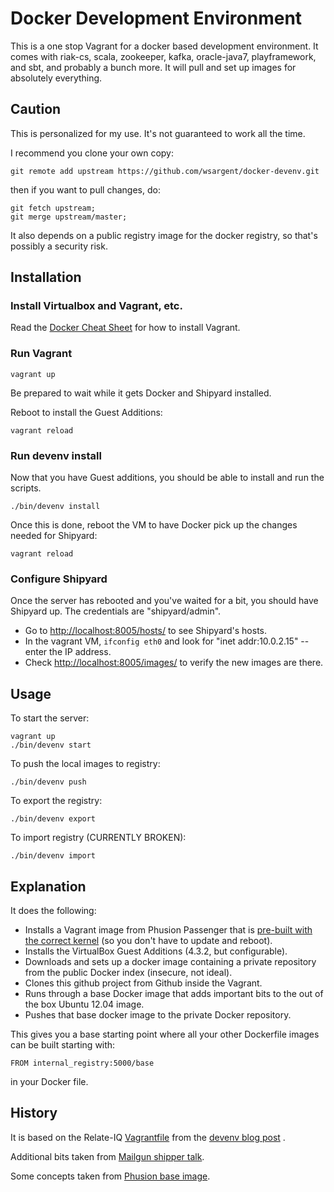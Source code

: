 # Docker Development Environment

This is a one stop Vagrant for a docker based development environment.  It comes with riak-cs, scala, zookeeper, kafka, oracle-java7, playframework, and sbt, and probably a bunch more.  It will pull and set up images for absolutely everything.

## Caution

This is personalized for my use.  It's not guaranteed to work all the time. 

I recommend you clone your own copy:

```
git remote add upstream https://github.com/wsargent/docker-devenv.git
```

then if you want to pull changes, do:

```
git fetch upstream; 
git merge upstream/master;
``` 

It also depends on a public registry image for the docker registry, so that's possibly a security risk.

## Installation

### Install Virtualbox and Vagrant, etc.

Read the [Docker Cheat Sheet](https://gist.github.com/wsargent/7049221) for how to install Vagrant.

### Run Vagrant 

```
vagrant up
```

Be prepared to wait while it gets Docker and Shipyard installed.

Reboot to install the Guest Additions:

```
vagrant reload
```

### Run devenv install

Now that you have Guest additions, you should be able to install and run the scripts.

```
./bin/devenv install
```

Once this is done, reboot the VM to have Docker pick up the changes needed for Shipyard:

```
vagrant reload
```

### Configure Shipyard

Once the server has rebooted and you've waited for a bit, you should have Shipyard up.  The credentials are "shipyard/admin".

* Go to [http://localhost:8005/hosts/](http://localhost:8005/hosts/) to see Shipyard's hosts.
* In the vagrant VM, `ifconfig eth0` and look for "inet addr:10.0.2.15" -- enter the IP address.
* Check [http://localhost:8005/images/](http://localhost:8005/images/) to verify the new images are there.

## Usage

To start the server:

```
vagrant up
./bin/devenv start
```

To push the local images to registry:

```
./bin/devenv push
```

To export the registry:

```
./bin/devenv export
```

To import registry (CURRENTLY BROKEN):

```
./bin/devenv import
```

## Explanation

It does the following:

* Installs a Vagrant image from Phusion Passenger that is [pre-built with the correct kernel](http://blog.phusion.nl/2013/11/08/docker-friendly-vagrant-boxes/) (so you don't have to update and reboot).
* Installs the VirtualBox Guest Additions (4.3.2, but configurable).
* Downloads and sets up a docker image containing a private repository from the public Docker index (insecure, not ideal).
* Clones this github project from Github inside the Vagrant.
* Runs through a base Docker image that adds important bits to the out of the box Ubuntu 12.04 image.
* Pushes that base docker image to the private Docker repository.

This gives you a base starting point where all your other Dockerfile images can be built starting with:

```
FROM internal_registry:5000/base
```

in your Docker file.

## History

It is based on the Relate-IQ [Vagrantfile](https://github.com/relateiq/docker_public) from the [devenv blog post](http://blog.relateiq.com/a-docker-dev-environment-in-24-hours-part-2-of-2/) .

Additional bits taken from [Mailgun shipper talk](http://www.rackspace.com/blog/how-mailgun-uses-docker-and-contributes-back/).

Some concepts taken from [Phusion base image](https://github.com/phusion/baseimage-docker).
